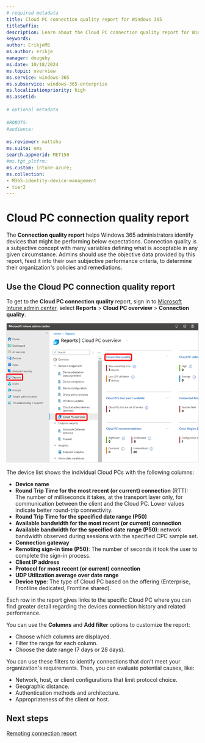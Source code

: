 ```yaml
---
# required metadata
title: Cloud PC connection quality report for Windows 365
titleSuffix:
description: Learn about the Cloud PC connection quality report for Windows 365 Cloud PCs.
keywords:
author: ErikjeMS  
ms.author: erikje
manager: dougeby
ms.date: 10/18/2024
ms.topic: overview
ms.service: windows-365
ms.subservice: windows-365-enterprise
ms.localizationpriority: high
ms.assetid: 

# optional metadata

#ROBOTS:
#audience:

ms.reviewer: mattsha
ms.suite: ems
search.appverid: MET150
#ms.tgt_pltfrm:
ms.custom: intune-azure;
ms.collection:
- M365-identity-device-management
- tier2
---
```


# Cloud PC connection quality report

The **Connection quality report** helps Windows 365 administrators identify devices that might be performing below expectations. Connection quality is a subjective concept with many variables defining what is acceptable in any given circumstance. Admins should use the objective data provided by this report, feed it into their own subjective performance criteria, to determine their organization's policies and remediations.

## Use the Cloud PC connection quality report

To get to the **Cloud PC connection quality** report, sign in to [Microsoft Intune admin center](https://go.microsoft.com/fwlink/?linkid=2109431), select **Reports** > **Cloud PC overview** > **Connection quality**.

![Screenshot of getting to the Cloud PC connection quality report](./media/report-cloud-pc-connection-quality/view-report-connection-quality.png)

The device list shows the individual Cloud PCs with the following columns:

- **Device name**
- **Round Trip Time for the most recent (or current) connection** (RTT): The number of milliseconds it takes, at the transport layer only, for communication between the client and the Cloud PC. Lower values indicate better round-trip connectivity.
- **Round Trip Time for the specified date range (P50)**
- **Available bandwidth for the most recent (or current) connection**
- **Available bandwidth for the specified date range (P50)**: network bandwidth observed during sessions with the specified CPC sample set.
- **Connection gateway**
- **Remoting sign-in time (P50)**: The number of seconds it took the user to complete the sign-in process.
- **Client IP address**
- **Protocol for most recent (or current) connection**
- **UDP Utilization average over date range**
- **Device type**: The type of Cloud PC based on the offering (Enterprise, Frontline dedicated, Frontline shared).

Each row in the report gives links to the specific Cloud PC where you can find greater detail regarding the devices connection history and related performance.

You can use the **Columns** and **Add filter** options to customize the report:

- Choose which columns are displayed.
- Filter the range for each column.
- Choose the date range (7 days or 28 days).

You can use these filters to identify connections that don't meet your organization's requirements. Then, you can evaluate potential causes, like:

- Network, host, or client configurations that limit protocol choice.
- Geographic distance.
- Authentication methods and architecture.
- Appropriateness of the client or host.

<!-- ########################## -->
## Next steps

[Remoting connection report](report-remoting-connection.md)
